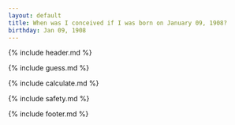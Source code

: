 ```yaml
---
layout: default
title: When was I conceived if I was born on January 09, 1908?
birthday: Jan 09, 1908
---
```


{% include header.md %}

{% include guess.md %}

{% include calculate.md %}

{% include safety.md %}

{% include footer.md %}



